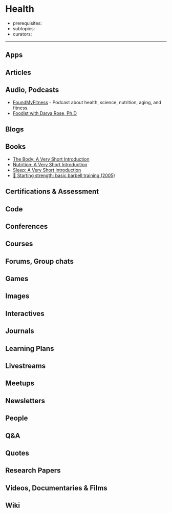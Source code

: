 # Health

- prerequisites:
- subtopics:
- curators:

------

## Apps

## Articles

## Audio, Podcasts

- [FoundMyFitness](https://overcast.fm/itunes818198322/foundmyfitness) - Podcast about health, science, nutrition, aging, and fitness.
- [Foodist with Darya Rose, Ph.D](https://overcast.fm/itunes1090954776/foodist-with-darya-rose-ph-d)


## Blogs

## Books

- [The Body: A Very Short Introduction](http://www.veryshortintroductions.com/abstract/10.1093/actrade/9780198739036.001.0001/actrade-9780198739036?rskey=MLPnxI&result=84)
- [Nutrition: A Very Short Introduction](http://www.veryshortintroductions.com/abstract/10.1093/actrade/9780199681921.001.0001/actrade-9780199681921?rskey=sBHDD5&result=432)
- [Sleep: A Very Short Introduction](http://www.veryshortintroductions.com/abstract/10.1093/actrade/9780199587858.001.0001/actrade-9780199587858?rskey=P9EWzI&result=530)
- [📕 Starting strength: basic barbell training (2005)](https://www.goodreads.com/book/show/2098799.Starting_Strength)


## Certifications & Assessment

## Code

## Conferences

## Courses

## Forums, Group chats

## Games

## Images

## Interactives

## Journals

## Learning Plans

## Livestreams

## Meetups

## Newsletters

## People

## Q&A

## Quotes

## Research Papers

## Videos, Documentaries & Films

## Wiki
